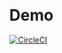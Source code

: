 # Demo

[![CircleCI](https://circleci.com/gh/ohr486/tokyoex15_demo/tree/main.svg?style=svg)](https://circleci.com/gh/ohr486/tokyoex15_demo/tree/main)
